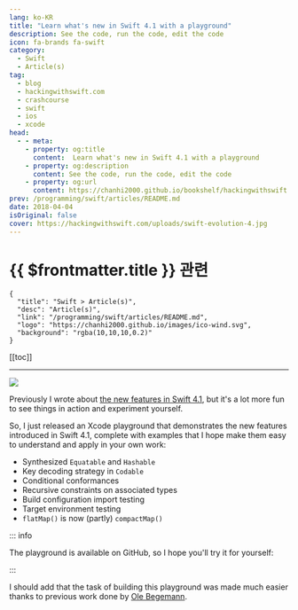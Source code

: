 ```yaml
---
lang: ko-KR
title: "Learn what's new in Swift 4.1 with a playground"
description: See the code, run the code, edit the code
icon: fa-brands fa-swift
category:
  - Swift
  - Article(s)
tag: 
  - blog
  - hackingwithswift.com
  - crashcourse
  - swift
  - ios
  - xcode
head:
  - - meta:
    - property: og:title
      content:  Learn what's new in Swift 4.1 with a playground
    - property: og:description
      content: See the code, run the code, edit the code
    - property: og:url
      content: https://chanhi2000.github.io/bookshelf/hackingwithswift.com/learn-whats-new-in-swift-4-1-with-a-playground-with-a-playground.html
prev: /programming/swift/articles/README.md
date: 2018-04-04
isOriginal: false
cover: https://hackingwithswift.com/uploads/swift-evolution-4.jpg
---
```


# {{ $frontmatter.title }} 관련

```component VPCard
{
  "title": "Swift > Article(s)",
  "desc": "Article(s)",
  "link": "/programming/swift/articles/README.md",
  "logo": "https://chanhi2000.github.io/images/ico-wind.svg",
  "background": "rgba(10,10,10,0.2)"
}
```

[[toc]]

---

<SiteInfo
  name="Learn what's new in Swift 4.1 with a playground - Hacking with Swift"
  desc="See the code, run the code, edit the code"
  url="https://hackingwithswift.com/articles/70/learn-whats-new-in-swift-4-1-with-a-playground-with-a-playground"
  logo="https://hackingwithswift.com/favicon.svg"
  preview="https://hackingwithswift.com/uploads/swift-evolution-4.jpg"/>

![](https://hackingwithswift.com/uploads/swift-evolution-4.jpg)

Previously I wrote about [the new features in Swift 4.1](/hackingwithswift.com/whats-new-in-swift-4-1.md), but it's a lot more fun to see things in action and experiment yourself.

So, I just released an Xcode playground that demonstrates the new features introduced in Swift 4.1, complete with examples that I hope make them easy to understand and apply in your own work:

- Synthesized `Equatable` and `Hashable`
- Key decoding strategy in `Codable`
- Conditional conformances
- Recursive constraints on associated types
- Build configuration import testing
- Target environment testing
- `flatMap()` is now (partly) `compactMap()`

::: info

The playground is available on GitHub, so I hope you'll try it for yourself: 

<SiteInfo
  name="twostraws/whats-new-in-swift-4-1"
  desc="An Xcode playground that demonstrates the new features introduced in Swift 4.1."
  url="https://github.com/twostraws/whats-new-in-swift-4-1"
  logo="https://avatars.githubusercontent.com/u/190200?v=4"
  preview="https://opengraph.githubassets.com/a1360816631948796d3ae3ce271ac76ac99dcc4f3cf734118570cd9f7755009e/twostraws/whats-new-in-swift-4-1"/>

:::

I should add that the task of building this playground was made much easier thanks to previous work done by [<FontIcon icon="fa-brands fa-x-twitter"/>Ole Begemann](https://x.com/olebegemann).

